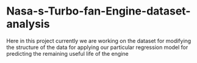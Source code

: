 # Nasa-s-Turbo-fan-Engine-dataset-analysis
Here in this project currently we are working on the dataset for modifying the structure of the data for applying our particular regression model for predicting the remaining useful life of the engine 
